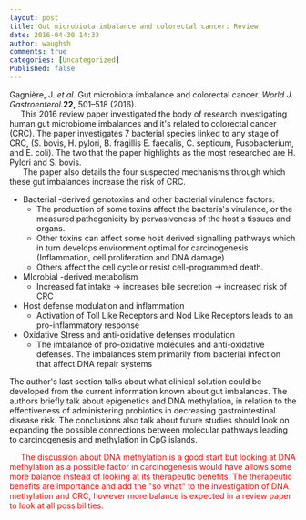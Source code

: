 ```yaml
---
layout: post
title: Gut microbiota imbalance and colorectal cancer: Review
date: 2016-04-30 14:33
author: waughsh
comments: true
categories: [Uncategorized]
Published: false
---
```

<div class="csl-bib-body">
<div class="csl-entry">
<div class="csl-left-margin">Gagnière, J. <i>et al.</i> Gut microbiota imbalance and colorectal cancer. <i>World J. Gastroenterol.</i><b>22,</b> 501–518 (2016).</div>
</div>
</div>
<div class="csl-left-margin"></div>
<div class="csl-left-margin">     This 2016 review paper investigated the body of research investigating human gut microbiome imbalances and it's related to colorectal cancer (CRC). The paper investigates 7 bacterial species linked to any stage of CRC, (S. bovis, H. pylori, B. fragillis E. faecalis, C. septicum, Fusobacterium, and E. coli). The two that the paper highlights as the most researched are H. Pylori and S. bovis.</div>
<div class="csl-left-margin">      The paper also details the four suspected mechanisms through which these gut imbalances increase the risk of CRC.</div>
<ul>
	<li class="csl-left-margin">Bacterial -derived genotoxins and other bacterial virulence factors:
<ul>
	<li class="csl-left-margin">The production of some toxins affect the bacteria's virulence, or the measured pathogenicity by pervasiveness of the host's tissues and organs.</li>
	<li class="csl-left-margin">Other toxins can affect some host derived signalling pathways which in turn develops environment optimal for carcinogenesis (Inflammation, cell proliferation and DNA damage)</li>
	<li class="csl-left-margin">Others affect the cell cycle or resist cell-programmed death.</li>
</ul>
</li>
	<li class="csl-left-margin">MIcrobial -derived metabolism
<ul>
	<li class="csl-left-margin">Increased fat intake -&gt; increases bile secretion -&gt; increased risk of CRC</li>
</ul>
</li>
	<li class="csl-left-margin">Host defense modulation and inflammation
<ul>
	<li class="csl-left-margin">Activation of Toll Like Receptors and Nod Like Receptors leads to an pro-inflammatory response</li>
</ul>
</li>
	<li class="csl-left-margin">Oxidative Stress and anti-oxidative defenses modulation
<ul>
	<li class="csl-left-margin">The imbalance of pro-oxidative molecules and anti-oxidative defenses. The imbalances stem primarily from bacterial infection that affect DNA repair systems</li>
</ul>
</li>
</ul>
The author's last section talks about what clinical solution could be developed from the current information known about gut imbalances. The authors briefly talk about epigenetics and DNA methylation, in relation to the effectiveness of administering probiotics in decreasing gastrointestinal disease risk. The conclusions also talk about future studies should look on expanding the possible connections between molecular pathways leading to carcinogenesis and methylation in CpG islands.

<span style="color:#ff0000;">     The discussion about DNA methylation is a good start but looking at DNA methylation as a possible factor in carcinogenesis would have allows some more balance instead of looking at its therapeutic benefits. The therapeutic benefits are importance and add the "so what" to the investigation of DNA methylation and CRC, however more balance is expected in a review paper to look at all possibilities. </span>
